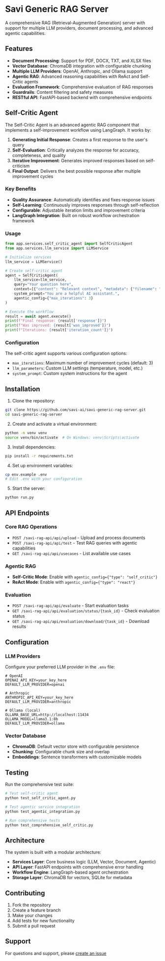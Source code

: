 # Savi Generic RAG Server

A comprehensive RAG (Retrieval-Augmented Generation) server with support for multiple LLM providers, document processing, and advanced agentic capabilities.

## Features

- **Document Processing**: Support for PDF, DOCX, TXT, and XLSX files
- **Vector Database**: ChromaDB integration with configurable chunking
- **Multiple LLM Providers**: OpenAI, Anthropic, and Ollama support
- **Agentic RAG**: Advanced reasoning capabilities with ReAct and Self-Critic agents
- **Evaluation Framework**: Comprehensive evaluation of RAG responses
- **Guardrails**: Content filtering and safety measures
- **RESTful API**: FastAPI-based backend with comprehensive endpoints

## Self-Critic Agent

The Self-Critic Agent is an advanced agentic RAG component that implements a self-improvement workflow using LangGraph. It works by:

1. **Generating Initial Response**: Creates a first response to the user's query
2. **Self-Evaluation**: Critically analyzes the response for accuracy, completeness, and quality
3. **Iterative Improvement**: Generates improved responses based on self-criticism
4. **Final Output**: Delivers the best possible response after multiple improvement cycles

### Key Benefits

- **Quality Assurance**: Automatically identifies and fixes response issues
- **Self-Learning**: Continuously improves responses through self-reflection
- **Configurable**: Adjustable iteration limits and improvement criteria
- **LangGraph Integration**: Built on robust workflow orchestration framework

### Usage

```python
from app.services.self_critic_agent import SelfCriticAgent
from app.services.llm_service import LLMService

# Initialize services
llm_service = LLMService()

# Create self-critic agent
agent = SelfCriticAgent(
    llm_service=llm_service,
    query="Your question here",
    context=[{"content": "Relevant context", "metadata": {"filename": "doc.pdf"}}],
    system_prompt="You are a helpful AI assistant.",
    agentic_config={"max_iterations": 3}
)

# Execute the workflow
result = await agent.execute()
print(f"Final response: {result['response']}")
print(f"Was improved: {result['was_improved']}")
print(f"Iterations: {result['iteration_count']}")
```

### Configuration

The self-critic agent supports various configuration options:

- `max_iterations`: Maximum number of improvement cycles (default: 3)
- `llm_parameters`: Custom LLM settings (temperature, model, etc.)
- `system_prompt`: Custom system instructions for the agent

## Installation

1. Clone the repository:
```bash
git clone https://github.com/savi-ai/savi-generic-rag-server.git
cd savi-generic-rag-server
```

2. Create and activate a virtual environment:
```bash
python -m venv venv
source venv/bin/activate  # On Windows: venv\Scripts\activate
```

3. Install dependencies:
```bash
pip install -r requirements.txt
```

4. Set up environment variables:
```bash
cp env.example .env
# Edit .env with your configuration
```

5. Start the server:
```bash
python run.py
```

## API Endpoints

### Core RAG Operations

- `POST /savi-rag-api/api/upload` - Upload and process documents
- `POST /savi-rag-api/api/test` - Test RAG queries with agentic capabilities
- `GET /savi-rag-api/api/usecases` - List available use cases

### Agentic RAG

- **Self-Critic Mode**: Enable with `agentic_config={"type": "self_critic"}`
- **ReAct Mode**: Enable with `agentic_config={"type": "react"}`

### Evaluation

- `POST /savi-rag-api/api/evaluate` - Start evaluation tasks
- `GET /savi-rag-api/api/evaluation/status/{task_id}` - Check evaluation status
- `GET /savi-rag-api/api/evaluation/download/{task_id}` - Download results

## Configuration

### LLM Providers

Configure your preferred LLM provider in the `.env` file:

```env
# OpenAI
OPENAI_API_KEY=your_key_here
DEFAULT_LLM_PROVIDER=openai

# Anthropic
ANTHROPIC_API_KEY=your_key_here
DEFAULT_LLM_PROVIDER=anthropic

# Ollama (local)
OLLAMA_BASE_URL=http://localhost:11434
OLLAMA_MODEL=llama3.1:8b
DEFAULT_LLM_PROVIDER=ollama
```

### Vector Database

- **ChromaDB**: Default vector store with configurable persistence
- **Chunking**: Configurable chunk size and overlap
- **Embeddings**: Sentence transformers with customizable models

## Testing

Run the comprehensive test suite:

```bash
# Test self-critic agent
python test_self_critic_agent.py

# Test agentic service integration
python test_agentic_integration.py

# Run comprehensive tests
python test_comprehensive_self_critic.py
```

## Architecture

The system is built with a modular architecture:

- **Services Layer**: Core business logic (LLM, Vector, Document, Agentic)
- **API Layer**: FastAPI endpoints with comprehensive error handling
- **Workflow Engine**: LangGraph-based agent orchestration
- **Storage Layer**: ChromaDB for vectors, SQLite for metadata

## Contributing

1. Fork the repository
2. Create a feature branch
3. Make your changes
4. Add tests for new functionality
5. Submit a pull request


## Support

For questions and support, please [create an issue](link-to-issues) 
